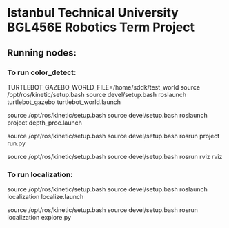 # Istanbul Technical University BGL456E Robotics Term Project

## Running nodes:

### To run color_detect:

TURTLEBOT_GAZEBO_WORLD_FILE=/home/sddk/test_world
source /opt/ros/kinetic/setup.bash
source devel/setup.bash
roslaunch turtlebot_gazebo turtlebot_world.launch

source /opt/ros/kinetic/setup.bash
source devel/setup.bash
roslaunch project depth_proc.launch

source /opt/ros/kinetic/setup.bash
source devel/setup.bash
rosrun project run.py

source /opt/ros/kinetic/setup.bash
source devel/setup.bash
rosrun rviz rviz

### To run localization:

source /opt/ros/kinetic/setup.bash
source devel/setup.bash
roslaunch localization localize.launch

source /opt/ros/kinetic/setup.bash
source devel/setup.bash
rosrun localization explore.py

